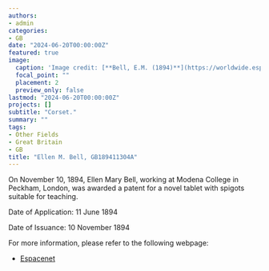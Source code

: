 ```yaml
---
authors:
- admin
categories:
- GB
date: "2024-06-20T00:00:00Z"
featured: true
image:
  caption: 'Image credit: [**Bell, E.M. (1894)**](https://worldwide.espacenet.com/patent/search/family/032124054/publication/GB189411304A?q=pn%3DGB189411304A)'
  focal_point: ""
  placement: 2
  preview_only: false
lastmod: "2024-06-20T00:00:00Z"
projects: []
subtitle: "Corset."
summary: ""
tags:
- Other Fields
- Great Britain 
- GB 
title: "Ellen M. Bell, GB189411304A"
---
```

On November 10, 1894, Ellen Mary Bell, working at Modena College in Peckham, London, was awarded a patent for a novel tablet with spigots suitable for teaching.

Date of Application: 11 June 1894

Date of Issuance: 10 November 1894

For more information, please refer to the following webpage: 

- [Espacenet](https://worldwide.espacenet.com/patent/search/family/032124054/publication/GB189411304A?q=pn%3DGB189411304A)
